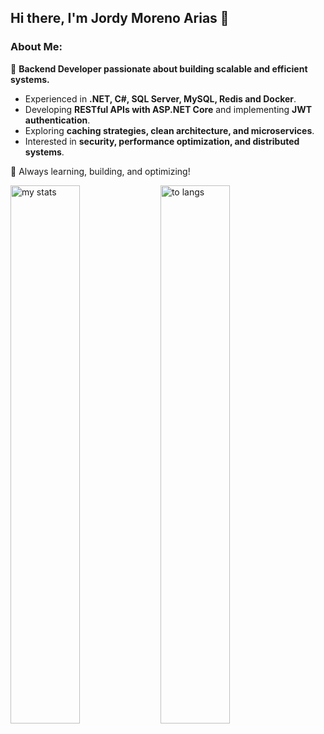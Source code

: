 ## Hi there, I'm Jordy Moreno Arias 👋  

### About Me:  
🚀 **Backend Developer passionate about building scalable and efficient systems.**  

- Experienced in **.NET, C#, SQL Server, MySQL, Redis and Docker**.  
- Developing **RESTful APIs with ASP.NET Core** and implementing **JWT authentication**.  
- Exploring **caching strategies, clean architecture, and microservices**.  
- Interested in **security, performance optimization, and distributed systems**.  

📌 Always learning, building, and optimizing!

<img alt="my stats" align="left" width="47%" src="https://github-readme-stats.vercel.app/api?username=JordyMorenoArias&show_icons=true"/>
<img alt="to langs" align="left" width="47%" src="https://github-readme-stats.vercel.app/api/top-langs/?username=JordyMorenoArias&layout=compact">



<!--
**JordyMorenoArias/JordyMorenoArias** is a ✨ _special_ ✨ repository because its `README.md` (this file) appears on your GitHub profile.

Here are some ideas to get you started:

- 🔭 I’m currently working on ...
- 🌱 I’m currently learning ...
- 👯 I’m looking to collaborate on ...
- 🤔 I’m looking for help with ...
- 💬 Ask me about ...
- 📫 How to reach me: ...
- 😄 Pronouns: ...
- ⚡ Fun fact: ...
-->
